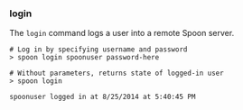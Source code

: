 ### login

The `login` command logs a user into a remote Spoon server. 

	# Log in by specifying username and password
	> spoon login spoonuser password-here

	# Without parameters, returns state of logged-in user
	> spoon login
	
	spoonuser logged in at 8/25/2014 at 5:40:45 PM